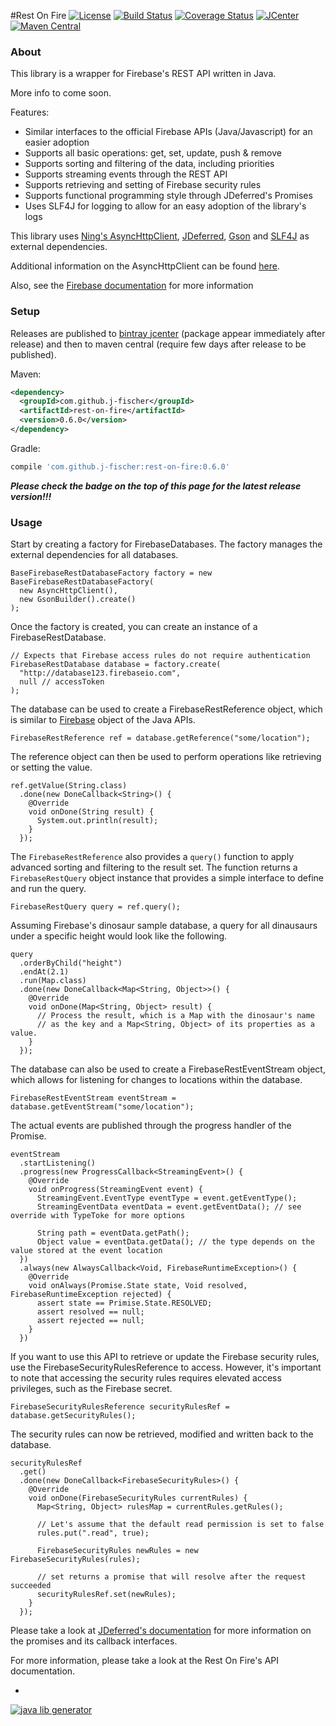 #Rest On Fire
[![License](https://img.shields.io/hexpm/l/plug.svg?style=flat)](http://www.apache.org/licenses/LICENSE-2.0)
[![Build Status](http://img.shields.io/travis/j-fischer/rest-on-fire.svg?style=flat&branch=master)](https://travis-ci.org/j-fischer/rest-on-fire)
[![Coverage Status](https://img.shields.io/coveralls/j-fischer/rest-on-fire.svg?style=flat)](https://coveralls.io/r/j-fischer/rest-on-fire?branch=master)
[![JCenter](https://img.shields.io/bintray/v/j-fischer/maven/rest-on-fire.svg?label=jcenter)](https://bintray.com/j-fischer/maven/rest-on-fire/_latestVersion)
[![Maven Central](https://img.shields.io/maven-central/v/com.github.j-fischer/rest-on-fire.svg?style=flat)](https://maven-badges.herokuapp.com/maven-central/com.github.j-fischer/rest-on-fire)

### About

This library is a wrapper for Firebase's REST API written in Java.

More info to come soon.

Features:
* Similar interfaces to the official Firebase APIs (Java/Javascript) for an easier adoption
* Supports all basic operations: get, set, update, push & remove
* Supports sorting and filtering of the data, including priorities
* Supports streaming events through the REST API
* Supports retrieving and setting of Firebase security rules 
* Supports functional programming style through JDeferred's Promises
* Uses SLF4J for logging to allow for an easy adoption of the library's logs

This library uses [Ning's AsyncHttpClient](http://www.ning.com/code/2010/03/introducing-nings-asynchronous-http-client-library/),
[JDeferred](https://github.com/jdeferred/jdeferred), [Gson](https://github.com/google/gson) and [SLF4J](http://www.slf4j.org/)
as external dependencies.

Additional information on the AsyncHttpClient can be found [here](https://jfarcand.wordpress.com/2010/12/21/going-asynchronous-using-asynchttpclient-the-basic/).

Also, see the [Firebase documentation](https://firebase.google.com/docs/database/rest/retrieve-data) for more information

### Setup

Releases are published to [bintray jcenter](https://bintray.com/bintray/jcenter) (package appear immediately after release) 
and then to maven central (require few days after release to be published).

Maven:

```xml
<dependency>
  <groupId>com.github.j-fischer</groupId>
  <artifactId>rest-on-fire</artifactId>
  <version>0.6.0</version>
</dependency>
```

Gradle:

```groovy
compile 'com.github.j-fischer:rest-on-fire:0.6.0'
```

***Please check the badge on the top of this page for the latest release version!!!***

### Usage

Start by creating a factory for FirebaseDatabases. The factory manages the external
dependencies for all databases.

    BaseFirebaseRestDatabaseFactory factory = new BaseFirebaseRestDatabaseFactory(
      new AsyncHttpClient(),
      new GsonBuilder().create()
    );

Once the factory is created, you can create an instance of a FirebaseRestDatabase.

    // Expects that Firebase access rules do not require authentication
    FirebaseRestDatabase database = factory.create(
      "http://database123.firebaseio.com",
      null // accessToken
    );

The database can be used to create a FirebaseRestReference object, which is similar
to [Firebase](https://www.firebase.com/docs/android/api/#firebase_methods) object of the Java APIs.

    FirebaseRestReference ref = database.getReference("some/location");

The reference object can then be used to perform operations like retrieving or setting
the value.

    ref.getValue(String.class)
      .done(new DoneCallback<String>() {
        @Override
        void onDone(String result) {
          System.out.println(result);
        }
      });

The `FirebaseRestReference` also provides a `query()` function to apply advanced sorting and filtering 
to the result set. The function returns a `FirebaseRestQuery` object instance that provides a simple 
interface to define and run the query.

    FirebaseRestQuery query = ref.query();
    
Assuming Firebase's dinosaur sample database, a query for all dinausaurs under a specific height would look like the following.
    
    query
      .orderByChild("height")
      .endAt(2.1)
      .run(Map.class)
      .done(new DoneCallback<Map<String, Object>>() {
        @Override
        void onDone(Map<String, Object> result) {
          // Process the result, which is a Map with the dinosaur's name
          // as the key and a Map<String, Object> of its properties as a value.
        }
      });

The database can also be used to create a FirebaseRestEventStream object, which allows for listening
for changes to locations within the database.

    FirebaseRestEventStream eventStream = database.getEventStream("some/location");

The actual events are published through the progress handler of the Promise.

    eventStream
      .startListening()
      .progress(new ProgressCallback<StreamingEvent>() {
        @Override
        void onProgress(StreamingEvent event) {
          StreamingEvent.EventType eventType = event.getEventType();
          StreamingEventData eventData = event.getEventData(); // see override with TypeToke for more options

          String path = eventData.getPath();
          Object value = eventData.getData(); // the type depends on the value stored at the event location
      })
      .always(new AlwaysCallback<Void, FirebaseRuntimeException>() {
        @Override
        void onAlways(Promise.State state, Void resolved, FirebaseRuntimeException rejected) {
          assert state == Primise.State.RESOLVED;
          assert resolved == null;
          assert rejected == null;
        }
      })

If you want to use this API to retrieve or update the Firebase security rules, use the FirebaseSecurityRulesReference to
access. However, it's important to note that accessing the security rules requires elevated access privileges,
such as the Firebase secret.

    FirebaseSecurityRulesReference securityRulesRef = database.getSecurityRules();
    
The security rules can now be retrieved, modified and written back to the database. 

    securityRulesRef
      .get()
      .done(new DoneCallback<FirebaseSecurityRules>() {
        @Override
        void onDone(FirebaseSecurityRules currentRules) {
          Map<String, Object> rulesMap = currentRules.getRules();
          
          // Let's assume that the default read permission is set to false
          rules.put(".read", true);
          
          FirebaseSecurityRules newRules = new FirebaseSecurityRules(rules);
          
          // set returns a promise that will resolve after the request succeeded 
          securityRulesRef.set(newRules);
        }
      });

Please take a look at [JDeferred's documentation](https://github.com/jdeferred/jdeferred) for
more information on the promises and its callback interfaces.

For more information, please take a look at the Rest On Fire's API documentation.

-
[![java lib generator](http://img.shields.io/badge/Powered%20by-%20Java%20lib%20generator-green.svg?style=flat-square)](https://github.com/xvik/generator-lib-java)